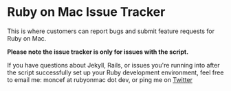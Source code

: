 # Ruby on Mac Issue Tracker

This is where customers can report bugs and submit feature requests for Ruby on Mac.

**Please note the issue tracker is only for issues with the script.**

If you have questions about Jekyll, Rails, or issues you're running into after the script successfully set up your Ruby development environment, feel free to email me: moncef at rubyonmac dot dev, or ping me on [Twitter](https://twitter.com/monfresh)

